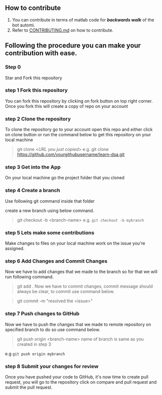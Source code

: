 ## How to contribute
1. You can contribute in terms of matlab code for ***backwards walk*** of the bot automi.
2. Refer to [CONTRIBUTING.md](https://github.com/akkr2003/Automi-Simulation/blob/main/CONTRIBUTING.md) on how to contribute. 
## Following the procedure you can make your contribution with ease.

### Step 0
Star and Fork this repository

### step 1 Fork this repository
You can fork this repository by clicking on fork button on top right corner. Once you fork this will create a copy of repo on your account

### step 2 Clone the repository
To clone the repository go to your account open this repo and either click on clone button or run the command below to get this repository on your local machine

> git clone <_URL you just copied_>
e.g. git clone https://github.com/yourgithubusername/learn-dsa.git

### step 3 Get into the App
On your local machine go the project folder that you cloned

### step 4 Create a branch
Use following git command inside that folder

create a new branch using below command.

> git checkout -b \<branch-name\>
e.g. `git checkout -b mybranch`

### step 5 Lets make some contributions
Make changes to files on your local machine work on the issue you're assigned.

### step 6 Add Changes and Commit Changes
Now we have to add changes that we made to the branch so for that we will run following command.

> git add .
Now we have to commit changes, commit message should always be clear, to commit use command below.

> git commit -m "resolved the \<issue\>"
### step 7 Push changes to GitHub
Now we have to push the changes that we made to remote repository on specified branch to do so use command below.

> git push origin \<branch-name\>
name of branch is same as you created in step 3

e.g `git push origin mybranch`

### step 8 Submit your changes for review
Once you have pushed your code to GitHub, it's now time to create pull request, you will go to the repository click on compare and pull request and submit the pull request.



